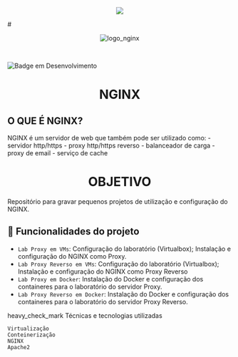 <p align="center">
  <img src="[http://some_place.com/image.png](https://www.google.com/url?sa=i&url=https%3A%2F%2Fwww.nginx.com%2Fblog%2F&psig=AOvVaw2f4lMLHwwxhet7Zh_O0W3-&ust=1653051498475000&source=images&cd=vfe&ved=0CAkQjRxqFwoTCJjhqe_O6_cCFQAAAAAdAAAAABAD)" />
</p>


#<p align="center"> ![logo_nginx](https://user-images.githubusercontent.com/58611969/169286589-3da66cbf-d7d0-4f9f-ae96-2a68da2213b9.png) </p><br/>

![Badge em Desenvolvimento](http://img.shields.io/static/v1?label=STATUS&message=EM%20DESENVOLVIMENTO&color=GREEN&style=for-the-badge)


<h1 align="center"> NGINX </h1>
<h2>O QUE É NGINX?</h2>
 NGINX é um servidor de web que também pode ser utilizado como:
 - servidor http/https
 - proxy http/https reverso
 - balanceador de carga
 - proxy de email
 - serviço de cache

<h1 align="center"> OBJETIVO </h1>
Repositório para gravar pequenos projetos de utilização e configuração do NGINX.

## :hammer: Funcionalidades do projeto

- `Lab Proxy em VMs`: Configuração do laboratório (Virtualbox); Instalação e configuração do NGINX como Proxy.
- `Lab Proxy Reverso em VMs`: Configuração do laboratório (Virtualbox); Instalação e configuração do NGINX como Proxy Reverso
- `Lab Proxy em Docker`: Instalação do Docker e configuração dos containeres para o laboratório do servidor Proxy.
- `Lab Proxy Reverso em Docker`: Instalação do Docker e configuração dos containeres para o laboratório do servidor Proxy Reverso.

heavy_check_mark Técnicas e tecnologias utilizadas

    Virtualização
    Conteinerização
    NGINX
    Apache2

